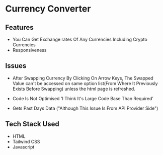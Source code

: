 # Currency Converter

## Features

- You Can Get Exchange rates Of Any Currencies Including Crypto Currencies
- Responsiveness  

## Issues

- After Swapping Currency By Clicking On Arrow Keys, The Swapped Value can't be accessed on same option list(From Where It Previously Exists Before Swapping) unless the html page is refreshed.

- Code Is Not Optimised 'I Think It's Large Code Base Than Required'

- Gets Past Days Data ("Although This Issue Is From API Provider Side")

## Tech Stack Used

- HTML
- Tailwind CSS
- Javascript

